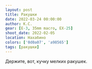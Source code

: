 ```yaml
---
layout: post
title: Ракушки
date: 2022-03-24 00:00:00
author: К.С.
gear: [E-3, 35mm macro, EX-25]
shoot_date: 2022-02-05
location: Нахабино
colors: ['0d0a07', 'a98565']
tags: [ракушки]
---
```

Держите, вот, кучку мелких ракушек.
